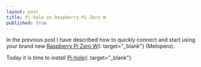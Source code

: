 ```yaml
---
layout: post
title: Pi-hole on Raspberry Pi Zero W
published: true
---
```


In the previous post I have described how to quickly connect and start using your brand new [Raspberry Pi Zero W](https://amzn.to/2Urs28p){: target="_blank"}&nbsp;(Melopero).

Today it is time to install [Pi-hole](http://bit.ly/pi-hole-raspberry){: target="_blank"}